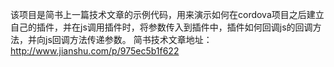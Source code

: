 该项目是简书上一篇技术文章的示例代码，用来演示如何在cordova项目之后建立自己的插件，并在js调用插件时，将参数传入到插件中，插件如何回调js的回调方法，并向js回调方法传递参数。
简书技术文章地址：http://www.jianshu.com/p/975ec5b1f622


